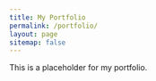 ```yaml
---
title: My Portfolio
permalink: /portfolio/
layout: page
sitemap: false 
---
```


This is a placeholder for my portfolio.
